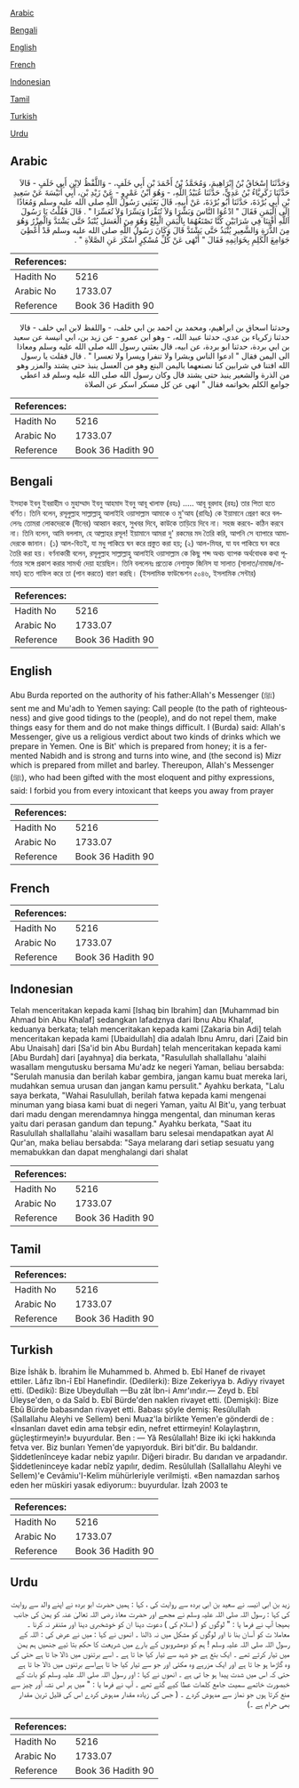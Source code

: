 [Arabic](#arabic)

[Bengali](#bengali)

[English](#english)

[French](#french)

[Indonesian](#indonesian)

[Tamil](#tamil)

[Turkish](#turkish)

[Urdu](#urdu)

## Arabic


<div dir="rtl" lang="ar" style={{fontSize:'larger',backgroundColor:'#f8f9fa',padding:20}}>
وَحَدَّثَنَا إِسْحَاقُ بْنُ إِبْرَاهِيمَ، وَمُحَمَّدُ بْنُ أَحْمَدَ بْنِ أَبِي خَلَفٍ، - وَاللَّفْظُ لاِبْنِ أَبِي خَلَفٍ - قَالاَ حَدَّثَنَا زَكَرِيَّاءُ بْنُ عَدِيٍّ، حَدَّثَنَا عُبَيْدُ اللَّهِ، - وَهُوَ ابْنُ عَمْرٍو - عَنْ زَيْدِ بْنِ، أَبِي أُنَيْسَةَ عَنْ سَعِيدِ بْنِ أَبِي بُرْدَةَ، حَدَّثَنَا أَبُو بُرْدَةَ، عَنْ أَبِيهِ، قَالَ بَعَثَنِي رَسُولُ اللَّهِ صلى الله عليه وسلم وَمُعَاذًا إِلَى الْيَمَنِ فَقَالَ ‏"‏ ادْعُوَا النَّاسَ وَبَشِّرَا وَلاَ تُنَفِّرَا وَيَسِّرَا وَلاَ تُعَسِّرَا ‏"‏ ‏.‏ قَالَ فَقُلْتُ يَا رَسُولَ اللَّهِ أَفْتِنَا فِي شَرَابَيْنِ كُنَّا نَصْنَعُهُمَا بِالْيَمَنِ الْبِتْعُ وَهُوَ مِنَ الْعَسَلِ يُنْبَذُ حَتَّى يَشْتَدَّ وَالْمِزْرُ وَهُوَ مِنَ الذُّرَةِ وَالشَّعِيرِ يُنْبَذُ حَتَّى يَشْتَدَّ قَالَ وَكَانَ رَسُولُ اللَّهِ صلى الله عليه وسلم قَدْ أُعْطِيَ جَوَامِعَ الْكَلِمِ بِخَوَاتِمِهِ فَقَالَ ‏"‏ أَنْهَى عَنْ كُلِّ مُسْكِرٍ أَسْكَرَ عَنِ الصَّلاَةِ ‏"‏ ‏.‏
</div>
<div style={{backgroundColor:'#f8f9fa',padding:20, marginBottom: 10}}><table> <thead> <tr> <th>References:</th> <th></th> </tr> </thead> <tbody><tr><td>Hadith No</td><td>5216</td></tr><tr><td>Arabic No</td><td>1733.07</td></tr><tr><td>Reference</td><td>Book 36 Hadith 90</td></tr></tbody></table></div>


<div dir="rtl" lang="ar" style={{fontSize:'larger',backgroundColor:'#f8f9fa',padding:20}}>
وحدثنا اسحاق بن ابراهيم، ومحمد بن احمد بن ابي خلف، - واللفظ لابن ابي خلف - قالا حدثنا زكرياء بن عدي، حدثنا عبيد الله، - وهو ابن عمرو - عن زيد بن، ابي انيسة عن سعيد بن ابي بردة، حدثنا ابو بردة، عن ابيه، قال بعثني رسول الله صلى الله عليه وسلم ومعاذا الى اليمن فقال " ادعوا الناس وبشرا ولا تنفرا ويسرا ولا تعسرا " . قال فقلت يا رسول الله افتنا في شرابين كنا نصنعهما باليمن البتع وهو من العسل ينبذ حتى يشتد والمزر وهو من الذرة والشعير ينبذ حتى يشتد قال وكان رسول الله صلى الله عليه وسلم قد اعطي جوامع الكلم بخواتمه فقال " انهى عن كل مسكر اسكر عن الصلاة
</div>
<div style={{backgroundColor:'#f8f9fa',padding:20, marginBottom: 10}}><table> <thead> <tr> <th>References:</th> <th></th> </tr> </thead> <tbody><tr><td>Hadith No</td><td>5216</td></tr><tr><td>Arabic No</td><td>1733.07</td></tr><tr><td>Reference</td><td>Book 36 Hadith 90</td></tr></tbody></table></div>

## Bengali


<div dir="ltr" lang="bn" style={{fontSize:'larger',backgroundColor:'#f8f9fa',padding:20}}>
ইসহাক ইবনু ইবরাহীম ও মুহাম্মাদ ইবনু আহমাদ ইবনু আবূ খালাফ (রহঃ) ..... আবূ বুরদাহ (রহঃ) তার পিতা হতে বর্ণিত। তিনি বলেন, রসূলুল্লাহ সাল্লাল্লাহু আলাইহি ওয়াসাল্লাম আমাকে ও মু'আয (রাযিঃ) কে ইয়ামানে প্রেরণ করে বললেনঃ তোমরা লোকদেরকে (দীনের) আহ্বান করবে, সুখবর দিবে, কাউকে তাড়িয়ে দিবে না। সহজ করবে- কঠিন করবে না। তিনি বলেন, আমি বললাম, হে আল্লাহর রসূল! ইয়ামানে আমরা দু' রকমের মদ তৈরি করি, আপনি সে ব্যাপারে আমাদেরকে জানান। (১) আল-বিতই, যা মধু পাকিয়ে ঘন করে প্রস্তুত করা হয়; (২) আল-মিযর, যা যব পাকিয়ে ঘন করে তৈরি করা হয়। বর্ণনাকারী বলেন, রসূলুল্লাহ সাল্লাল্লাহু আলাইহি ওয়াসাল্লাম কে কিছু শব্দ অথচ ব্যাপক অর্থবোধক কথা পূর্ণতার সঙ্গে প্রকাশ করার সামর্থ্য দেয়া হয়েছিল। তিনি বললেনঃ প্রত্যেক নেশাযুক্ত জিনিস যা সালাত (সালাত/নামাজ/নামায) হতে গাফিল করে তা (পান করতে) বারণ করছি। (ইসলামিক ফাউন্ডেশন ৫০৪৬, ইসলামিক সেন্টার)
</div>
<div style={{backgroundColor:'#f8f9fa',padding:20, marginBottom: 10}}><table> <thead> <tr> <th>References:</th> <th></th> </tr> </thead> <tbody><tr><td>Hadith No</td><td>5216</td></tr><tr><td>Arabic No</td><td>1733.07</td></tr><tr><td>Reference</td><td>Book 36 Hadith 90</td></tr></tbody></table></div>

## English


<div dir="ltr" lang="en" style={{fontSize:'larger',backgroundColor:'#f8f9fa',padding:20}}>
Abu Burda reported on the authority of his father:Allah's Messenger (ﷺ) sent me and Mu'adh to Yemen saying: Call people (to the path of righteousness) and give good tidings to the (people), and do not repel them, make things easy for them and do not make things difficult. I (Burda) said: Allah's Messenger, give us a religious verdict about two kinds of drinks which we prepare in Yemen. One is Bit' which is prepared from honey; it is a fermented Nabidh and is strong and turns into wine, and (the second is) Mizr which is prepared from millet and barley. Thereupon, Allah's Messenger (ﷺ), who had been gifted with the most eloquent and pithy expressions, said: I forbid you from every intoxicant that keeps you away from prayer
</div>
<div style={{backgroundColor:'#f8f9fa',padding:20, marginBottom: 10}}><table> <thead> <tr> <th>References:</th> <th></th> </tr> </thead> <tbody><tr><td>Hadith No</td><td>5216</td></tr><tr><td>Arabic No</td><td>1733.07</td></tr><tr><td>Reference</td><td>Book 36 Hadith 90</td></tr></tbody></table></div>

## French


<div dir="ltr" lang="fr" style={{fontSize:'larger',backgroundColor:'#f8f9fa',padding:20}}>

</div>
<div style={{backgroundColor:'#f8f9fa',padding:20, marginBottom: 10}}><table> <thead> <tr> <th>References:</th> <th></th> </tr> </thead> <tbody><tr><td>Hadith No</td><td>5216</td></tr><tr><td>Arabic No</td><td>1733.07</td></tr><tr><td>Reference</td><td>Book 36 Hadith 90</td></tr></tbody></table></div>

## Indonesian


<div dir="ltr" lang="id" style={{fontSize:'larger',backgroundColor:'#f8f9fa',padding:20}}>
Telah menceritakan kepada kami [Ishaq bin Ibrahim] dan [Muhammad bin Ahmad bin Abu Khalaf] sedangkan lafadznya dari Ibnu Abu Khalaf, keduanya berkata; telah menceritakan kepada kami [Zakaria bin Adi] telah menceritakan kepada kami [Ubaidullah] dia adalah Ibnu Amru, dari [Zaid bin Abu Unaisah] dari [Sa'id bin Abu Burdah] telah menceritakan kepada kami [Abu Burdah] dari [ayahnya] dia berkata, "Rasulullah shallallahu 'alaihi wasallam mengutusku bersama Mu'adz ke negeri Yaman, beliau bersabda: "Serulah manusia dan berilah kabar gembira, jangan kamu buat mereka lari, mudahkan semua urusan dan jangan kamu persulit." Ayahku berkata, "Lalu saya berkata, "Wahai Rasulullah, berilah fatwa kepada kami mengenai minuman yang biasa kami buat di negeri Yaman, yaitu Al Bit'u, yang terbuat dari madu dengan merendamnya hingga mengental, dan minuman keras yaitu dari perasan gandum dan tepung." Ayahku berkata, "Saat itu Rasulullah shallallahu 'alaihi wasallam baru selesai mendapatkan ayat Al Qur'an, maka beliau bersabda: "Saya melarang dari setiap sesuatu yang memabukkan dan dapat menghalangi dari shalat
</div>
<div style={{backgroundColor:'#f8f9fa',padding:20, marginBottom: 10}}><table> <thead> <tr> <th>References:</th> <th></th> </tr> </thead> <tbody><tr><td>Hadith No</td><td>5216</td></tr><tr><td>Arabic No</td><td>1733.07</td></tr><tr><td>Reference</td><td>Book 36 Hadith 90</td></tr></tbody></table></div>

## Tamil


<div dir="ltr" lang="ta" style={{fontSize:'larger',backgroundColor:'#f8f9fa',padding:20}}>

</div>
<div style={{backgroundColor:'#f8f9fa',padding:20, marginBottom: 10}}><table> <thead> <tr> <th>References:</th> <th></th> </tr> </thead> <tbody><tr><td>Hadith No</td><td>5216</td></tr><tr><td>Arabic No</td><td>1733.07</td></tr><tr><td>Reference</td><td>Book 36 Hadith 90</td></tr></tbody></table></div>

## Turkish


<div dir="ltr" lang="tr" style={{fontSize:'larger',backgroundColor:'#f8f9fa',padding:20}}>
Bize İshâk b. İbrahim İle Muhammed b. Ahmed b. Ebî Hanef de rivayet ettiler. Lâfız îbn-î Ebî Hanefindir. (Dedilerki): Bize Zekeriyya b. Adiyy rivayet etti. (Dediki): Bize Ubeydullah —Bu zât İbn-i Amr'ındır.— Zeyd b. Ebî Üleyse'den, o da Saîd b. Ebî Bürde'den naklen rivayet etti. (Demişki): Bize Ebû Bürde babasından rivayet etti. Babası şöyle demiş: ResûluIlah (Sallallahu Aleyhi ve Sellem) beni Muaz'la birlikte Yemen'e gönderdi de : «İnsanları davet edin ama tebşir edin, nefret ettirmeyin! Kolaylaştırın, güçleştirmeyin!» buyurdular. Ben : — Yâ Resûlallah! Bize iki içki hakkında fetva ver. Biz bunları Yemen'de yapıyorduk. Biri bit'dir. Bu baldandır. Şiddetlenînceye kadar nebiz yapılır. Diğeri biradır. Bu darıdan ve arpadandır. Şiddetleninceye kadar nebîz yapılır, dedim. Resûlullah (Sallallahu Aleyhi ve Sellem)'e Cevâmiu'I-Kelim mühürleriyle verilmişti. «Ben namazdan sarhoş eden her müskiri yasak ediyorum:: buyurdular. İzah 2003 te
</div>
<div style={{backgroundColor:'#f8f9fa',padding:20, marginBottom: 10}}><table> <thead> <tr> <th>References:</th> <th></th> </tr> </thead> <tbody><tr><td>Hadith No</td><td>5216</td></tr><tr><td>Arabic No</td><td>1733.07</td></tr><tr><td>Reference</td><td>Book 36 Hadith 90</td></tr></tbody></table></div>

## Urdu


<div dir="rtl" lang="ur" style={{fontSize:'larger',backgroundColor:'#f8f9fa',padding:20}}>
زید بن ابی انیسہ نے سعید بن ابی بردہ سے روایت کی ، کہا : ہمیں حضرت ابو بردہ نے اپنے والد سے روایت کی کہا : رسول اللہ صلی اللہ علیہ وسلم نے مجھے اور حضرت معاذ رضی اللہ تعالیٰ عنہ کو یمن کی جانب بھیجا آپ نے فرما یا : " لوگوں کو ( اسلام کی ) دعوت دینا ان کو خوشخبری دینا اور متنفر نہ کرنا ۔ معاملا ت کو آسان بنا نا اور لوگوں کو مشکل میں نہ ڈالنا ۔ انھوں نے کہا : میں نے عرض کی : اللہ کے رسول اللہ صلی اللہ علیہ وسلم ! ہم کو دومشروبوں کے بارے میں شریعت کا حکم بتا ئیے جنھیں ہم یمن میں تیار کرتے تھے ۔ ایک بتع ہے جو شہد سے تیار کیا جا تا ہے ۔ اسے برتنوں میں ڈالا جا تا ہے حتی کی وہ گاڑھا ہو جا تا ہے اور ایک مزرہے وہ مکئی اور جو سے تیار کیا جا تا ہےاسے برتنوں میں ڈالا جا تا ہے حتی کہ اس میں شدت پیدا ہو جا تی ہے ۔ انھوں نے کہا : اور رسول اللہ صلی اللہ علیہ وسلم کو بات کے خبصورت خاتمے سمیت جامع کلمات عطا کیے گئے تھے ۔ آپ نے فرما یا : " میں ہر اس نشہ آور چیز سے منع کرتا ہوں جو نماز سے مدہوش کردے ۔ ( جس کی زیادہ مقدار مدہوش کردے اس کی قلیل ترین مقدار بھی حرام ہے ۔)
</div>
<div style={{backgroundColor:'#f8f9fa',padding:20, marginBottom: 10}}><table> <thead> <tr> <th>References:</th> <th></th> </tr> </thead> <tbody><tr><td>Hadith No</td><td>5216</td></tr><tr><td>Arabic No</td><td>1733.07</td></tr><tr><td>Reference</td><td>Book 36 Hadith 90</td></tr></tbody></table></div>